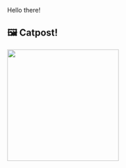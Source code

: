Hello there!



## 🖼️ Catpost!

<sub>
    <img src="https://cdn2.thecatapi.com/images/bqn.jpg" height="256">
</sub>

